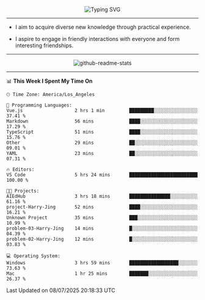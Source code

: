 <p align="center">
  <img src="https://readme-typing-svg.demolab.com?font=Fira+Code&weight=500&size=32&duration=2500&pause=1600&center=true&vCenter=true&random=false&width=1024&height=64&lines=Hi+there+%F0%9F%91%8B;I'm+delighted+you+could+make+it+here+%F0%9F%8E%89;I'm+Harry%2C+a+college+student+still+finding+my+way" alt="Typing SVG" />
</p>


---


- I aim to acquire diverse new knowledge through practical experience.

- I aspire to engage in friendly interactions with everyone and form interesting friendships.


---


<p align="center">
  <img src="https://github-readme-stats.vercel.app/api?username=Harry-Jing&show_icons=true" alt="github-readme-stats"/>
</p>


---

<!--START_SECTION:waka-->
📊 **This Week I Spent My Time On** 

```text
🕑︎ Time Zone: America/Los_Angeles

💬 Programming Languages: 
Vue.js                   2 hrs 1 min         █████████░░░░░░░░░░░░░░░░   37.41 % 
Markdown                 56 mins             ████░░░░░░░░░░░░░░░░░░░░░   17.29 % 
TypeScript               51 mins             ████░░░░░░░░░░░░░░░░░░░░░   15.76 % 
Other                    29 mins             ██░░░░░░░░░░░░░░░░░░░░░░░   09.01 % 
YAML                     23 mins             ██░░░░░░░░░░░░░░░░░░░░░░░   07.31 % 

🔥 Editors: 
VS Code                  5 hrs 24 mins       █████████████████████████   100.00 % 

🐱‍💻 Projects: 
AIEdHub                  3 hrs 18 mins       ███████████████░░░░░░░░░░   61.16 % 
project-Harry-Jing       52 mins             ████░░░░░░░░░░░░░░░░░░░░░   16.21 % 
Unknown Project          35 mins             ███░░░░░░░░░░░░░░░░░░░░░░   10.99 % 
problem-03-Harry-Jing    14 mins             █░░░░░░░░░░░░░░░░░░░░░░░░   04.39 % 
problem-02-Harry-Jing    12 mins             █░░░░░░░░░░░░░░░░░░░░░░░░   03.83 % 

💻 Operating System: 
Windows                  3 hrs 59 mins       ██████████████████░░░░░░░   73.63 % 
Mac                      1 hr 25 mins        ███████░░░░░░░░░░░░░░░░░░   26.37 % 
```


 Last Updated on 08/07/2025 20:18:33 UTC
<!--END_SECTION:waka-->
